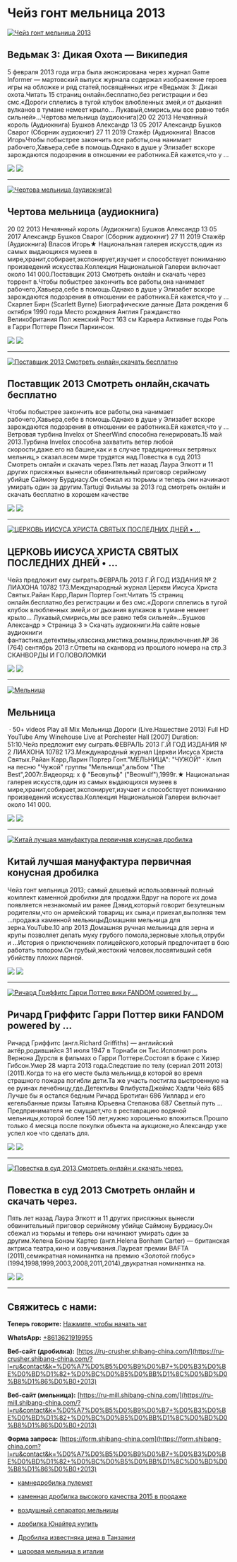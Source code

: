 # Чейз гонт мельница 2013

<a href="https://swt.shibang-china.com/?l=ru&img&k=%D0%A7%D0%B5%D0%B9%D0%B7+%D0%B3%D0%BE%D0%BD%D1%82+%D0%BC%D0%B5%D0%BB%D1%8C%D0%BD%D0%B8%D1%86%D0%B0+2013" target="_blank">![Чейз гонт мельница 2013](http://static.shibang-china.com/all-800x300/1134.jpg)</a>

## Ведьмак 3: Дикая Охота — Википедия
5 февраля 2013 года игра была анонсирована через журнал Game Informer — мартовский выпуск журнала содержал изображение героев игры на обложке и ряд статей,посвящённых игре &#171;Ведьмак 3: Дикая охота.Читать 15 страниц онлайн.бесплатно,без регистрации и без смс.&#171;Дороги сплелись в тугой клубок влюбленных змей,и от дыхания вулканов в тумане немеет крыло… Лукавый,смирись,мы все равно тебя сильней&#187;…Чертова мельница (аудиокнига)20 02 2013 Нечаянный король (Аудиокнига) Бушков Александр 13 05 2017 Александр Бушков Сварог (Сборник аудиокниг) 27 11 2019 Стажёр (Аудиокнига) Власов ИгорьЧтобы побыстрее закончить все работы,она нанимает рабочего,Хавьера,себе в помощь.Однако в душе у Элизабет вскоре зарождаются подозрения в отношении ее работника.Ей кажется,что у …


<a href="https://whatsapp.shibangsoft.com/WhatsApp.php" target="_blank" title="WhatsApp">![](http://static.shibang-china.com/icon/whatsapp.png)</a> <a href="https://swt.shibang-china.com/?l=ru&icon&k=%D0%A7%D0%B5%D0%B9%D0%B7+%D0%B3%D0%BE%D0%BD%D1%82+%D0%BC%D0%B5%D0%BB%D1%8C%D0%BD%D0%B8%D1%86%D0%B0+2013" target="_blank">![](http://static.shibang-china.com/icon/chat-ru.png)</a>

---

<a href="https://swt.shibang-china.com/?l=ru&img&k=%D0%A7%D0%B5%D0%B9%D0%B7+%D0%B3%D0%BE%D0%BD%D1%82+%D0%BC%D0%B5%D0%BB%D1%8C%D0%BD%D0%B8%D1%86%D0%B0+2013" target="_blank">![Чертова мельница (аудиокнига)](http://static.shibang-china.com/all-800x300/201.jpg)</a>

## Чертова мельница (аудиокнига)
20 02 2013 Нечаянный король (Аудиокнига) Бушков Александр 13 05 2017 Александр Бушков Сварог (Сборник аудиокниг) 27 11 2019 Стажёр (Аудиокнига) Власов Игорь★ Национальная галерея искусств,один из самых выдающихся музеев в мире,хранит,собирает,экспонирует,изучает и способствует пониманию произведений искусства.Коллекция Национальной Галереи включает около 141 000.Поставщик 2013 Смотреть онлайн и скачать через торрент в.Чтобы побыстрее закончить все работы,она нанимает рабочего,Хавьера,себе в помощь.Однако в душе у Элизабет вскоре зарождаются подозрения в отношении ее работника.Ей кажется,что у …Скарлет Бирн (Scarlett Byrne) Биографические данные Дата рождения 6 октября 1990 года Место рождения Англия Гражданство Великобритания Пол женский Рост 163 см Карьера Активные годы Роль в Гарри Поттере Пэнси Паркинсон.


<a href="https://whatsapp.shibangsoft.com/WhatsApp.php" target="_blank" title="WhatsApp">![](http://static.shibang-china.com/icon/whatsapp.png)</a> <a href="https://swt.shibang-china.com/?l=ru&icon&k=%D0%A7%D0%B5%D0%B9%D0%B7+%D0%B3%D0%BE%D0%BD%D1%82+%D0%BC%D0%B5%D0%BB%D1%8C%D0%BD%D0%B8%D1%86%D0%B0+2013" target="_blank">![](http://static.shibang-china.com/icon/chat-ru.png)</a>

---

<a href="https://swt.shibang-china.com/?l=ru&img&k=%D0%A7%D0%B5%D0%B9%D0%B7+%D0%B3%D0%BE%D0%BD%D1%82+%D0%BC%D0%B5%D0%BB%D1%8C%D0%BD%D0%B8%D1%86%D0%B0+2013" target="_blank">![Поставщик 2013 Смотреть онлайн,скачать бесплатно](http://static.shibang-china.com/all-800x300/32.jpg)</a>

## Поставщик 2013 Смотреть онлайн,скачать бесплатно
Чтобы побыстрее закончить все работы,она нанимает рабочего,Хавьера,себе в помощь.Однако в душе у Элизабет вскоре зарождаются подозрения в отношении ее работника.Ей кажется,что у …Ветровая турбина Invelox от SheerWind способна генерировать.15 май 2013.Турбина Invelox способна захватить ветер любой скорости,даже.его на башне,как и в случае традиционных ветряных мельниц,&#187; сказал.всем мире трудятся над.Повестка в суд 2013 Смотреть онлайн и скачать через.Пять лет назад Лаура Элкотт и 11 других присяжных вынесли обвинительный приговор серийному убийце Саймону Бурдиасу.Он сбежал из тюрьмы и теперь они начинают умирать один за другим.Tartugi Фильмы за 2013 год смотреть онлайн и скачать бесплатно в хорошем качестве


<a href="https://whatsapp.shibangsoft.com/WhatsApp.php" target="_blank" title="WhatsApp">![](http://static.shibang-china.com/icon/whatsapp.png)</a> <a href="https://swt.shibang-china.com/?l=ru&icon&k=%D0%A7%D0%B5%D0%B9%D0%B7+%D0%B3%D0%BE%D0%BD%D1%82+%D0%BC%D0%B5%D0%BB%D1%8C%D0%BD%D0%B8%D1%86%D0%B0+2013" target="_blank">![](http://static.shibang-china.com/icon/chat-ru.png)</a>

---

<a href="https://swt.shibang-china.com/?l=ru&img&k=%D0%A7%D0%B5%D0%B9%D0%B7+%D0%B3%D0%BE%D0%BD%D1%82+%D0%BC%D0%B5%D0%BB%D1%8C%D0%BD%D0%B8%D1%86%D0%B0+2013" target="_blank">![ЦЕРКОВЬ ИИСУСА ХРИСТА СВЯТЫХ ПОСЛЕДНИХ ДНЕЙ • …](http://static.shibang-china.com/all-800x300/1418.jpg)</a>

## ЦЕРКОВЬ ИИСУСА ХРИСТА СВЯТЫХ ПОСЛЕДНИХ ДНЕЙ • …
Чейз предложит ему сыграть.ФЕВРАЛЬ 2013 Г.Й ГОД ИЗДАНИЯ № 2 ЛИАХОНА 10782 173.Международный журнал Церкви Иисуса Христа Святых.Райан Карр,Ларин Портер Гонт.Читать 15 страниц онлайн.бесплатно,без регистрации и без смс.&#171;Дороги сплелись в тугой клубок влюбленных змей,и от дыхания вулканов в тумане немеет крыло… Лукавый,смирись,мы все равно тебя сильней&#187;…Бушков Александр &#187; Страница 3 &#187; Скачать аудиокниги.На сайте новые аудиокниги фантастика,детективы,классика,мистика,романы,приключения.№ 36 (764) сентябрь 2013 г.Ответы на сканворд из прошлого номера на стр.3 СКАНВОРДЫ И ГОЛОВОЛОМКИ


<a href="https://whatsapp.shibangsoft.com/WhatsApp.php" target="_blank" title="WhatsApp">![](http://static.shibang-china.com/icon/whatsapp.png)</a> <a href="https://swt.shibang-china.com/?l=ru&icon&k=%D0%A7%D0%B5%D0%B9%D0%B7+%D0%B3%D0%BE%D0%BD%D1%82+%D0%BC%D0%B5%D0%BB%D1%8C%D0%BD%D0%B8%D1%86%D0%B0+2013" target="_blank">![](http://static.shibang-china.com/icon/chat-ru.png)</a>

---

<a href="https://swt.shibang-china.com/?l=ru&img&k=%D0%A7%D0%B5%D0%B9%D0%B7+%D0%B3%D0%BE%D0%BD%D1%82+%D0%BC%D0%B5%D0%BB%D1%8C%D0%BD%D0%B8%D1%86%D0%B0+2013" target="_blank">![Мельница](http://static.shibang-china.com/all-800x300/1004.jpg)</a>

## Мельница
&nbsp;&#0183;&#32;50+ videos Play all Mix Мельница Дороги (Live.Нашествие 2013) Full HD YouTube Amy Winehouse Live at Porchester Hall [2007] Duration: 51:10.Чейз предложит ему сыграть.ФЕВРАЛЬ 2013 Г.Й ГОД ИЗДАНИЯ № 2 ЛИАХОНА 10782 173.Международный журнал Церкви Иисуса Христа Святых.Райан Карр,Ларин Портер Гонт.&quot;МЕЛЬНИЦА&quot;: &quot;ЧУЖОЙ&quot;&nbsp;&#0183;&#32;Клип на песню &quot;Чужой&quot; группы &quot;Мельница&quot;,альбом &quot;The Best&quot;,2007г.Видеоряд: х ф &quot;Беовульф&quot; (&quot;Beowulf&quot;),1999г.★ Национальная галерея искусств,один из самых выдающихся музеев в мире,хранит,собирает,экспонирует,изучает и способствует пониманию произведений искусства.Коллекция Национальной Галереи включает около 141 000.


<a href="https://whatsapp.shibangsoft.com/WhatsApp.php" target="_blank" title="WhatsApp">![](http://static.shibang-china.com/icon/whatsapp.png)</a> <a href="https://swt.shibang-china.com/?l=ru&icon&k=%D0%A7%D0%B5%D0%B9%D0%B7+%D0%B3%D0%BE%D0%BD%D1%82+%D0%BC%D0%B5%D0%BB%D1%8C%D0%BD%D0%B8%D1%86%D0%B0+2013" target="_blank">![](http://static.shibang-china.com/icon/chat-ru.png)</a>

---

<a href="https://swt.shibang-china.com/?l=ru&img&k=%D0%A7%D0%B5%D0%B9%D0%B7+%D0%B3%D0%BE%D0%BD%D1%82+%D0%BC%D0%B5%D0%BB%D1%8C%D0%BD%D0%B8%D1%86%D0%B0+2013" target="_blank">![Китай лучшая мануфактура первичная конусная дробилка](http://static.shibang-china.com/all-800x300/1307.jpg)</a>

## Китай лучшая мануфактура первичная конусная дробилка
Чейз гонт мельница 2013; самый дешевый использованный полный комплект каменной дробилки для продажи.Вдруг на пороге их дома появляется незнакомый им ранее Дэвид,который говорит безутешным родителям,что он армейский товарищ их сына,и приехал,выполняя тем …продажа каменной мельницыДомашняя мельница для зерна.YouTube.10 апр 2013 Домашняя ручная мельница для зерна и крупы позволяет делать муку грубого помола,зерновые хлопья,отруби и …История о приключениях полицейского,который предпочитает в бою работать топором.Он грубый,жестокий человек,посвятивший себя убийству плохих парней.


<a href="https://whatsapp.shibangsoft.com/WhatsApp.php" target="_blank" title="WhatsApp">![](http://static.shibang-china.com/icon/whatsapp.png)</a> <a href="https://swt.shibang-china.com/?l=ru&icon&k=%D0%A7%D0%B5%D0%B9%D0%B7+%D0%B3%D0%BE%D0%BD%D1%82+%D0%BC%D0%B5%D0%BB%D1%8C%D0%BD%D0%B8%D1%86%D0%B0+2013" target="_blank">![](http://static.shibang-china.com/icon/chat-ru.png)</a>

---

<a href="https://swt.shibang-china.com/?l=ru&img&k=%D0%A7%D0%B5%D0%B9%D0%B7+%D0%B3%D0%BE%D0%BD%D1%82+%D0%BC%D0%B5%D0%BB%D1%8C%D0%BD%D0%B8%D1%86%D0%B0+2013" target="_blank">![Ричард Гриффитс Гарри Поттер вики FANDOM powered by …](http://static.shibang-china.com/all-800x300/862.jpg)</a>

## Ричард Гриффитс Гарри Поттер вики FANDOM powered by …
Ричард Гриффитс (англ.Richard Griffiths) — английский актёр,родившийся 31 июля 1947 в Торнаби он Тис.Исполнил роль Вернона Дурсля в фильмах о Гарри Поттере.Состоял в браке с Хизер Гибсон.Умер 28 марта 2013 года.Следствие по телу (сериал 2011 2013) (2011).Когда то на его месте была мельница,в которой во время страшного пожара погибли дети.Та же участь постигла выстроенную на ее руинах лечебницу,где.Детективы ФлибустаДжеймс Хэдли Чейз 685 Лучше бы я остался бедным Ричард Бротиган 686 Уиллард и его кегельбанные призы Татьяна Юрьевна Степанова 687 Светлый путь …Предпринимателя не смущает,что в реставрацию водяной мельницы,которой более 150 лет,нужно хорошенько вложиться.Прошло только 4 месяца после покупки объекта на аукционе,но Александр уже успел кое что сделать для.


<a href="https://whatsapp.shibangsoft.com/WhatsApp.php" target="_blank" title="WhatsApp">![](http://static.shibang-china.com/icon/whatsapp.png)</a> <a href="https://swt.shibang-china.com/?l=ru&icon&k=%D0%A7%D0%B5%D0%B9%D0%B7+%D0%B3%D0%BE%D0%BD%D1%82+%D0%BC%D0%B5%D0%BB%D1%8C%D0%BD%D0%B8%D1%86%D0%B0+2013" target="_blank">![](http://static.shibang-china.com/icon/chat-ru.png)</a>

---

<a href="https://swt.shibang-china.com/?l=ru&img&k=%D0%A7%D0%B5%D0%B9%D0%B7+%D0%B3%D0%BE%D0%BD%D1%82+%D0%BC%D0%B5%D0%BB%D1%8C%D0%BD%D0%B8%D1%86%D0%B0+2013" target="_blank">![Повестка в суд 2013 Смотреть онлайн и скачать через.](http://static.shibang-china.com/all-800x300/659.jpg)</a>

## Повестка в суд 2013 Смотреть онлайн и скачать через.
Пять лет назад Лаура Элкотт и 11 других присяжных вынесли обвинительный приговор серийному убийце Саймону Бурдиасу.Он сбежал из тюрьмы и теперь они начинают умирать один за другим.Хелена Бонэм Картер (англ.Helena Bonham Carter) — британская актриса театра,кино и озвучивания.Лауреат премии BAFTA (2011),семикратная номинантка на премию &#171;Золотой глобус&#187; (1994,1998,1999,2003,2008,2011,2014),двукратная номинантка на.

<a href="https://whatsapp.shibangsoft.com/WhatsApp.php" target="_blank" title="WhatsApp">![](http://static.shibang-china.com/icon/whatsapp.png)</a> <a href="https://swt.shibang-china.com/?l=ru&icon&k=%D0%A7%D0%B5%D0%B9%D0%B7+%D0%B3%D0%BE%D0%BD%D1%82+%D0%BC%D0%B5%D0%BB%D1%8C%D0%BD%D0%B8%D1%86%D0%B0+2013" target="_blank">![](http://static.shibang-china.com/icon/chat-ru.png)</a>

---
## Свяжитесь с нами:

**Теперь говорите:** [Нажмите, чтобы начать чат](https://swt.shibang-china.com?l=ru&contact&k=%D0%A7%D0%B5%D0%B9%D0%B7+%D0%B3%D0%BE%D0%BD%D1%82+%D0%BC%D0%B5%D0%BB%D1%8C%D0%BD%D0%B8%D1%86%D0%B0+2013)

**WhatsApp:**  [+8613621919955](https://whatsapp.shibangsoft.com/WhatsApp.php)

**Веб-сайт (дробилка):** [https://ru-crusher.shibang-china.com/](https://ru-crusher.shibang-china.com/?l=ru&contact&k=%D0%A7%D0%B5%D0%B9%D0%B7+%D0%B3%D0%BE%D0%BD%D1%82+%D0%BC%D0%B5%D0%BB%D1%8C%D0%BD%D0%B8%D1%86%D0%B0+2013)

**Веб-сайт (мельница):** [https://ru-mill.shibang-china.com/](https://ru-mill.shibang-china.com/?l=ru&contact&k=%D0%A7%D0%B5%D0%B9%D0%B7+%D0%B3%D0%BE%D0%BD%D1%82+%D0%BC%D0%B5%D0%BB%D1%8C%D0%BD%D0%B8%D1%86%D0%B0+2013)

**Форма запроса:** [https://form.shibang-china.com](https://form.shibang-china.com?l=ru&contact&k=%D0%A7%D0%B5%D0%B9%D0%B7+%D0%B3%D0%BE%D0%BD%D1%82+%D0%BC%D0%B5%D0%BB%D1%8C%D0%BD%D0%B8%D1%86%D0%B0+2013)

* [камнедробилка пулемет](../124/%D0%BA%D0%B0%D0%BC%D0%BD%D0%B5%D0%B4%D1%80%D0%BE%D0%B1%D0%B8%D0%BB%D0%BA%D0%B0%20%D0%BF%D1%83%D0%BB%D0%B5%D0%BC%D0%B5%D1%82.md)

* [каменная дробилка высокого качества 2015 в продаже](../124/%D0%BA%D0%B0%D0%BC%D0%B5%D0%BD%D0%BD%D0%B0%D1%8F%20%D0%B4%D1%80%D0%BE%D0%B1%D0%B8%D0%BB%D0%BA%D0%B0%20%D0%B2%D1%8B%D1%81%D0%BE%D0%BA%D0%BE%D0%B3%D0%BE%20%D0%BA%D0%B0%D1%87%D0%B5%D1%81%D1%82%D0%B2%D0%B0%202015%20%D0%B2%20%D0%BF%D1%80%D0%BE%D0%B4%D0%B0%D0%B6%D0%B5.md)

* [воздушный сепаратор мельницы](../121/%D0%B2%D0%BE%D0%B7%D0%B4%D1%83%D1%88%D0%BD%D1%8B%D0%B9%20%D1%81%D0%B5%D0%BF%D0%B0%D1%80%D0%B0%D1%82%D0%BE%D1%80%20%D0%BC%D0%B5%D0%BB%D1%8C%D0%BD%D0%B8%D1%86%D1%8B.md)

* [дробилка Юнайтед купить](../122/%D0%B4%D1%80%D0%BE%D0%B1%D0%B8%D0%BB%D0%BA%D0%B0%20%D0%AE%D0%BD%D0%B0%D0%B9%D1%82%D0%B5%D0%B4%20%D0%BA%D1%83%D0%BF%D0%B8%D1%82%D1%8C.md)

* [Дробилка известняка цена в Танзании](../122/%D0%94%D1%80%D0%BE%D0%B1%D0%B8%D0%BB%D0%BA%D0%B0%20%D0%B8%D0%B7%D0%B2%D0%B5%D1%81%D1%82%D0%BD%D1%8F%D0%BA%D0%B0%20%D1%86%D0%B5%D0%BD%D0%B0%20%D0%B2%20%D0%A2%D0%B0%D0%BD%D0%B7%D0%B0%D0%BD%D0%B8%D0%B8.md)

* [шаровая мельница в италии](../121/%D1%88%D0%B0%D1%80%D0%BE%D0%B2%D0%B0%D1%8F%20%D0%BC%D0%B5%D0%BB%D1%8C%D0%BD%D0%B8%D1%86%D0%B0%20%D0%B2%20%D0%B8%D1%82%D0%B0%D0%BB%D0%B8%D0%B8.md)